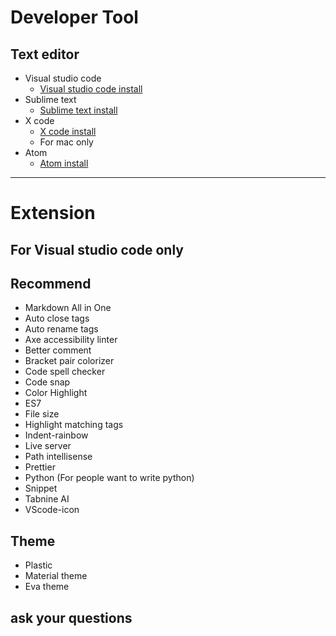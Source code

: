 # Developer Tool
## Text editor
- Visual studio code
  * [Visual studio code install](https://code.visualstudio.com)
- Sublime text 
  * [Sublime text install](https://www.sublimetext.com/)
- X code 
  * [X code install](https://apps.apple.com/us/app/xcode/id497799835?mt=12#:~:text=Xcode%20provides%20developers%20a%20unified%20workflow%20for%20user,the%20latest%20SDKs%2C%20and%20hundreds%20of%20powerful%20features%3A)
  * For mac only
- Atom
  * [Atom install](https://atom.io)
---
# Extension
## For Visual studio code only
## Recommend
- Markdown All in One 
- Auto close tags
- Auto rename tags
- Axe accessibility linter
- Better comment
- Bracket pair colorizer
- Code spell checker
- Code snap
- Color Highlight
- ES7
- File size
- Highlight matching tags
- Indent-rainbow
- Live server
- Path intellisense
- Prettier
- Python (For people want to write python)
- Snippet
- Tabnine AI
- VScode-icon
## Theme
- Plastic
- Material theme
- Eva theme
## ask your questions
